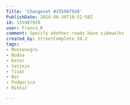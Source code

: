 ```yaml
---
Title: 'Changeset #155987920'
PublishDate: 2024-08-30T18:52:58Z
id: 155987920
user: Franco_R
comment: Specify whether roads have sidewalks
created_by: StreetComplete 58.2
tags:
- Montenegro
- Budva
- Kotor
- Cetinje
- Tivat
- Bar
- Podgorica
- Nikšić

---
```

